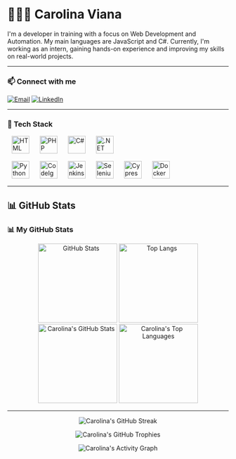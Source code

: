 # 👩🏻‍💻 Carolina Viana  
  
I'm a developer in training with a focus on Web Development and Automation. My main languages are JavaScript and C#.
Currently, I'm working as an intern, gaining hands-on experience and improving my skills on real-world projects.

---
 
### 📫 Connect with me

<p align="left">
  <a href="carollinasilva057@gmail.com"><img src="https://img.shields.io/badge/Email-D14836?style=for-the-badge&logo=gmail&logoColor=white" alt="Email"/></a>
  <a href="https://www.linkedin.com/in/carolina-viana-847305218/" target="_blank"><img src="https://img.shields.io/badge/LinkedIn-0077B5?style=for-the-badge&logo=linkedin&logoColor=white" alt="LinkedIn"/></a>
</p>

---

### 🚀 Tech Stack

<p align="left">
  <img src="https://cdn.jsdelivr.net/gh/devicons/devicon/icons/html5/html5-original.svg" alt="HTML" title="HTML" width="40" style="margin: 0 10px;" />
  <img src="https://cdn.jsdelivr.net/gh/devicons/devicon/icons/php/php-original.svg" alt="PHP" title="PHP" width="40" style="margin: 0 10px;" />
  <img src="https://cdn.jsdelivr.net/gh/devicons/devicon/icons/csharp/csharp-original.svg" alt="C#" title="C#" width="40" style="margin: 0 10px;" />
  <img src="https://cdn.jsdelivr.net/gh/devicons/devicon/icons/dot-net/dot-net-original.svg" alt=".NET" title=".NET" width="40" style="margin: 0 10px;" />
</p>  
  <img src="https://cdn.jsdelivr.net/gh/devicons/devicon/icons/python/python-original.svg" alt="Python" title="Python" width="40" style="margin: 0 10px;" />
  <img src="https://cdn.jsdelivr.net/gh/devicons/devicon/icons/codeigniter/codeigniter-plain.svg" alt="CodeIgniter" title="CodeIgniter" width="40" style="margin: 0 10px;" />
  <img src="https://cdn.jsdelivr.net/gh/devicons/devicon/icons/jenkins/jenkins-original.svg" alt="Jenkins" title="Jenkins" width="40" style="margin: 0 10px;" />
  <img src="https://cdn.jsdelivr.net/gh/devicons/devicon/icons/selenium/selenium-original.svg" alt="Selenium" title="Selenium" width="40" style="margin: 0 10px;" />
  <img src="https://cdn.jsdelivr.net/gh/devicons/devicon/icons/cypressio/cypressio-original.svg" alt="Cypress" title="Cypress" width="40" style="margin: 0 10px;" />
  <img src="https://cdn.jsdelivr.net/gh/devicons/devicon/icons/docker/docker-original.svg" alt="Docker" title="Docker" width="40" style="margin: 0 10px;" />
</p>

---

## 📊 GitHub Stats  
### 📊 My GitHub Stats

<p align="center">
  <img height="180em" src="https://github-readme-stats.vercel.app/api?username=carolina-sv&show_icons=true&theme=tokyonight&count_private=true&hide_border=true" alt="GitHub Stats" />
  <img height="180em" src="https://github-readme-stats.vercel.app/api/top-langs/?username=carolina-sv&theme=tokyonight&layout=compact&custom_title=Tecnologias&langs_count=8&hide_border=true" alt="Top Langs" />
  <img height="180em" src="https://github-readme-stats.vercel.app/api?username=carolina-sv&show_icons=true&theme=tokyonight&count_private=true&hide_border=true" alt="Carolina's GitHub Stats" />
  <img height="180em" src="https://github-readme-stats.vercel.app/api/top-langs/?username=carolina-sv&theme=tokyonight&layout=compact&custom_title=Top%20Techs&langs_count=8&hide_border=true" alt="Carolina's Top Languages" />
</p>

---
<p align="center">
  <img src="https://github-readme-streak-stats.herokuapp.com/?user=carolina-sv&theme=tokyonight&hide_border=true" alt="Carolina's GitHub Streak" />
</p>

<p align="center">
  <img src="https://github-profile-trophy.vercel.app/?username=carolina-sv&theme=tokyonight&no-frame=true&no-bg=true&margin-w=4" alt="Carolina's GitHub Trophies" />
</p>

<p align="center">
  <img src="https://github-readme-activity-graph.vercel.app/graph?username=carolina-sv&theme=tokyo_night&hide_border=true" alt="Carolina's Activity Graph" />
</p>

<p align="center">
  <img src="
